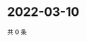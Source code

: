 # 2022-03-10

共 0 条

<!-- BEGIN WEIBO -->
<!-- 最后更新时间 Thu Mar 10 2022 21:12:51 GMT+0800 (China Standard Time) -->

<!-- END WEIBO -->
